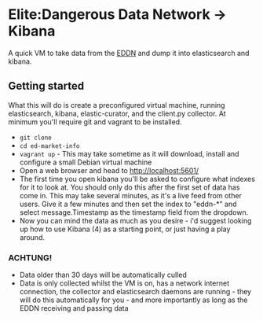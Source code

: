 # Elite:Dangerous Data Network -> Kibana
A quick VM to take data from the [EDDN](https://forums.frontier.co.uk/showthread.php?t=57986) and dump it into
elasticsearch and kibana.

## Getting started
What this will do is create a preconfigured virtual machine, running elasticsearch, kibana, elastic-curator, 
and the client.py collector. At minimum you'll require git and vagrant to be installed.

  - `git clone`
  - `cd ed-market-info`
  - `vagrant up` - This may take sometime as it will download, install and configure a small Debian virtual machine
  - Open a web browser and head to [http://localhost:5601/](http://localhost:5601/)
  - The first time you open kibana you'll be asked to configure what indexes for it to look at. You should only do this
    after the first set of data has come in. This may take several minutes, as it's a live feed from other users.
	Give it a few minutes and then set the index to "eddn-*" and select message.Timestamp as the timestamp field from
	the dropdown.
  - Now you can mind the data as much as you desire - i'd suggest looking up how to use Kibana (4) as a starting point,
    or just having a play around.

### ACHTUNG!
  - Data older than 30 days will be automatically culled
  - Data is only collected whilst the VM is on, has a network internet connection, the collector and elasticsearch
    daemons are running - they will do this automatically for you - and more
	importantly as long as the EDDN receiving and passing data
